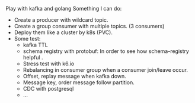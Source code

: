 Play with kafka and golang
Something I can do:


* Create a producer with wildcard topic.
* Create a group consumer with multiple topics. (3 consumers)
* Deploy them like a cluster by k8s (PVC).
* Some test:
    * kafka TTL
    * schema registry with protobuf: In order to see how schema-registry helpful .
    * Stress test with k6.io
    * Rebalancing in consumer group when a consumer join/leave occur.
    * Offset, replay message when kafka down.
    * Message key, order message follow partition.
    * CDC with postgresql 
    * ...

